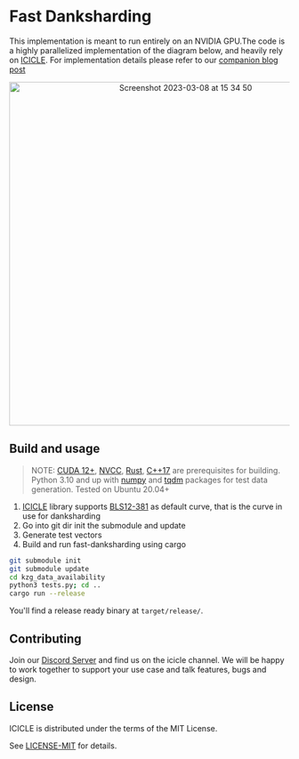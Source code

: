 # Fast Danksharding

This implementation is meant to run entirely on an NVIDIA GPU.The code is a highly parallelized implementation of the diagram below, and heavily rely on  [ICICLE]. For implementation details please refer to our [companion blog post]

 <div align="center">
<img width="618" alt="Screenshot 2023-03-08 at 15 34 50" src="https://user-images.githubusercontent.com/2446179/223727252-6e94d18f-0653-4c0d-87ad-5c7d82c0ea54.png">
</div>

## Build and usage

> NOTE: [CUDA 12+], [NVCC], [Rust], [C++17] are prerequisites for building. Python 3.10 and up with [numpy] and [tqdm] packages for test data generation. Tested on Ubuntu 20.04+

1. [ICICLE] library supports [BLS12-381] as default curve, that is the curve in use for danksharding
2. Go into git dir init the submodule and update
3. Generate test vectors
4. Build and run fast-danksharding using cargo

```sh
git submodule init
git submodule update
cd kzg_data_availability
python3 tests.py; cd ..
cargo run --release
```

You'll find a release ready binary at `target/release/`.

## Contributing

Join our [Discord Server] and find us on the icicle channel. We will be happy to work together to support your use case and talk features, bugs and design.

## License

ICICLE is distributed under the terms of the MIT License.

See [LICENSE-MIT][LMIT] for details.

<!-- Begin Links -->
[ICICLE]: https://github.com/ingonyama-zk/icicle
[companion blog post]: https://medium.com/@ingonyama/fast-danksharding-using-icicle-6411565bb245
[Discord Server]: https://discord.gg/Y4SkbDf2Ff
[BLS12-381]: https://github.com/ingonyama-zk/icicle/blob/main/icicle/curves/bls12_381.cuh
[CUDA 12+]: https://developer.nvidia.com/cuda-downloads
[NVCC]: https://docs.nvidia.com/cuda/#installation-guides
[Rust]: https://www.rust-lang.org/
[C++17]: https://en.cppreference.com/w/cpp/17
[numpy]: https://numpy.org/install/
[tqdm]: https://tqdm.github.io/
[CRV_TEMPLATE]: ./icicle/curves/curve_template.cuh
[CRV_CONFIG]: ./icicle/curves/curve_config.cuh
[B_SCRIPT]: ./build.rs
[FDI]: https://github.com/ingonyama-zk/fast-danksharding
[CONT]: ./CONTRIBUTING.md
[LMIT]: ./LICENSE
<!-- End Links -->
